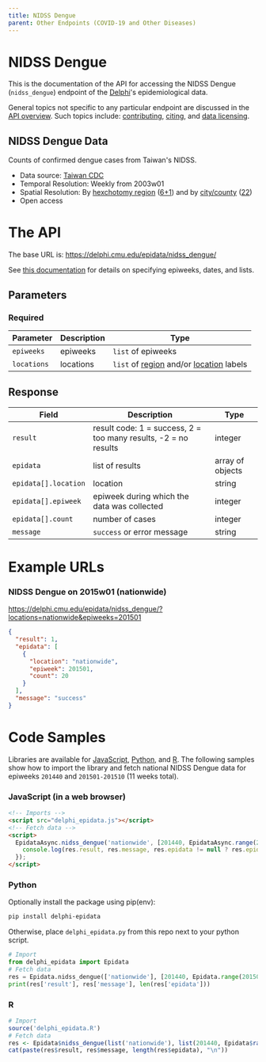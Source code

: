 ```yaml
---
title: NIDSS Dengue
parent: Other Endpoints (COVID-19 and Other Diseases)
---
```


# NIDSS Dengue

This is the documentation of the API for accessing the NIDSS Dengue (`nidss_dengue`) endpoint of
the [Delphi](https://delphi.cmu.edu/)'s epidemiological data.

General topics not specific to any particular endpoint are discussed in the
[API overview](README.md). Such topics include:
[contributing](README.md#contributing), [citing](README.md#citing), and
[data licensing](README.md#data-licensing).

## NIDSS Dengue Data

Counts of confirmed dengue cases from Taiwan's NIDSS.
 - Data source: [Taiwan CDC](http://nidss.cdc.gov.tw/en/SingleDisease.aspx?dc=1&dt=4&disease=061&position=1)
 - Temporal Resolution: Weekly from 2003w01
 - Spatial Resolution: By [hexchotomy region](https://en.wikipedia.org/wiki/Regions_of_Taiwan#Hexchotomy) ([6+1](https://github.com/cmu-delphi/delphi-epidata/blob/main/labels/nidss_regions.txt)) and by [city/county](https://en.wikipedia.org/wiki/List_of_administrative_divisions_of_Taiwan) ([22](https://github.com/cmu-delphi/delphi-epidata/blob/main/labels/nidss_locations.txt))
 - Open access

# The API

The base URL is: https://delphi.cmu.edu/epidata/nidss_dengue/

See [this documentation](README.md) for details on specifying epiweeks, dates, and lists.

## Parameters

### Required

| Parameter | Description | Type |
| --- | --- | --- |
| `epiweeks` | epiweeks | `list` of epiweeks |
| `locations` | locations | `list` of [region](https://github.com/cmu-delphi/delphi-epidata/blob/main/labels/nidss_regions.txt) and/or [location](https://github.com/cmu-delphi/delphi-epidata/blob/main/labels/nidss_locations.txt) labels |

## Response

| Field | Description | Type |
| --- | --- | --- |
| `result` | result code: 1 = success, 2 = too many results, -2 = no results | integer |
| `epidata` | list of results | array of objects |
| `epidata[].location` | location | string |
| `epidata[].epiweek` | epiweek during which the data was collected | integer |
| `epidata[].count` | number of cases | integer |
| `message` | `success` or error message | string |

# Example URLs

### NIDSS Dengue on 2015w01 (nationwide)
https://delphi.cmu.edu/epidata/nidss_dengue/?locations=nationwide&epiweeks=201501

```json
{
  "result": 1,
  "epidata": [
    {
      "location": "nationwide",
      "epiweek": 201501,
      "count": 20
    }
  ],
  "message": "success"
}
```


# Code Samples

Libraries are available for [JavaScript](https://github.com/cmu-delphi/delphi-epidata/blob/main/src/client/delphi_epidata.js), [Python](https://pypi.org/project/delphi-epidata/), and [R](https://github.com/cmu-delphi/delphi-epidata/blob/dev/src/client/delphi_epidata.R).
The following samples show how to import the library and fetch national NIDSS Dengue data for epiweeks `201440` and `201501-201510` (11 weeks total).

### JavaScript (in a web browser)

````html
<!-- Imports -->
<script src="delphi_epidata.js"></script>
<!-- Fetch data -->
<script>
  EpidataAsync.nidss_dengue('nationwide', [201440, EpidataAsync.range(201501, 201510)]).then((res) => {
    console.log(res.result, res.message, res.epidata != null ? res.epidata.length : 0);
  });
</script>
````

### Python

Optionally install the package using pip(env):
````bash
pip install delphi-epidata
````

Otherwise, place `delphi_epidata.py` from this repo next to your python script.

````python
# Import
from delphi_epidata import Epidata
# Fetch data
res = Epidata.nidss_dengue(['nationwide'], [201440, Epidata.range(201501, 201510)])
print(res['result'], res['message'], len(res['epidata']))
````

### R

````R
# Import
source('delphi_epidata.R')
# Fetch data
res <- Epidata$nidss_dengue(list('nationwide'), list(201440, Epidata$range(201501, 201510)))
cat(paste(res$result, res$message, length(res$epidata), "\n"))
````
